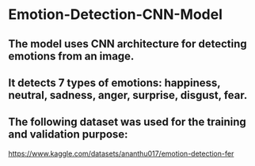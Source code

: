 # Emotion-Detection-CNN-Model
## The model uses CNN architecture for detecting emotions from an image.
## It detects 7 types of emotions: happiness, neutral, sadness, anger, surprise, disgust, fear.
## The following dataset was used for the training and validation purpose:
https://www.kaggle.com/datasets/ananthu017/emotion-detection-fer
